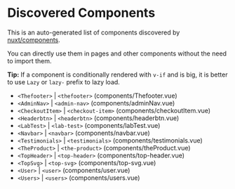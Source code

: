 # Discovered Components

This is an auto-generated list of components discovered by [nuxt/components](https://github.com/nuxt/components).

You can directly use them in pages and other components without the need to import them.

**Tip:** If a component is conditionally rendered with `v-if` and is big, it is better to use `Lazy` or `lazy-` prefix to lazy load.

- `<Thefooter>` | `<thefooter>` (components/Thefooter.vue)
- `<AdminNav>` | `<admin-nav>` (components/adminNav.vue)
- `<CheckoutItem>` | `<checkout-item>` (components/checkoutItem.vue)
- `<Headerbtn>` | `<headerbtn>` (components/headerbtn.vue)
- `<LabTest>` | `<lab-test>` (components/labTest.vue)
- `<Navbar>` | `<navbar>` (components/navbar.vue)
- `<Testimonials>` | `<testimonials>` (components/testimonials.vue)
- `<TheProduct>` | `<the-product>` (components/theProduct.vue)
- `<TopHeader>` | `<top-header>` (components/top-header.vue)
- `<TopSvg>` | `<top-svg>` (components/top-svg.vue)
- `<User>` | `<user>` (components/user.vue)
- `<Users>` | `<users>` (components/users.vue)
